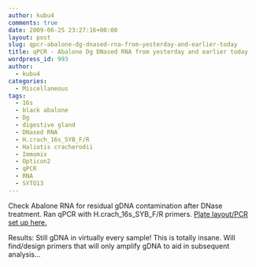 ```yaml
---
author: kubu4
comments: true
date: 2009-06-25 23:27:16+00:00
layout: post
slug: qpcr-abalone-dg-dnased-rna-from-yesterday-and-earlier-today
title: qPCR - Abalone Dg DNased RNA from yesterday and earlier today
wordpress_id: 993
author:
  - kubu4
categories:
  - Miscellaneous
tags:
  - 16s
  - black abalone
  - Dg
  - digestive gland
  - DNased RNA
  - H.crach_16s_SYB_F/R
  - Haliotis cracherodii
  - Immomix
  - Opticon2
  - qPCR
  - RNA
  - SYTO13
---
```


Check Abalone RNA for residual gDNA contamination after DNase treatment. Ran qPCR with H.crach_16s_SYB_F/R primers. [Plate layout/PCR set up here.](https://eagle.fish.washington.edu/Arabidopsis/Notebook%20Workup%20Files/20090625-01.jpg)

Results: Still gDNA in virtually every sample! This is totally insane. Will find/design primers that will only amplify gDNA to aid in subsequent analysis...
